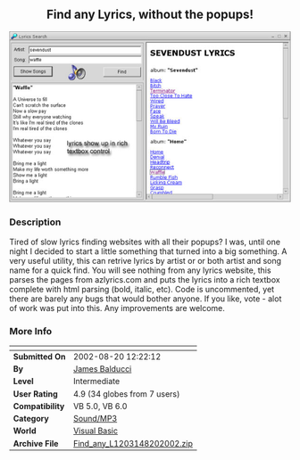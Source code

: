 ﻿<div align="center">

## Find any Lyrics, without the popups\!

<img src="PIC20028201230578283.jpg">
</div>

### Description

Tired of slow lyrics finding websites with all their popups? I was, until one night I decided to start a little something that turned into a big something. A very useful utility, this can retrive lyrics by artist or or both artist and song name for a quick find. You will see nothing from any lyrics website, this parses the pages from azlyrics.com and puts the lyrics into a rich textbox complete with html parsing (bold, italic, etc). Code is uncommented, yet there are barely any bugs that would bother anyone. If you like, vote - alot of work was put into this. Any improvements are welcome.
 
### More Info
 


<span>             |<span>
---                |---
**Submitted On**   |2002-08-20 12:22:12
**By**             |[James Balducci](https://github.com/Planet-Source-Code/PSCIndex/blob/master/ByAuthor/james-balducci.md)
**Level**          |Intermediate
**User Rating**    |4.9 (34 globes from 7 users)
**Compatibility**  |VB 5\.0, VB 6\.0
**Category**       |[Sound/MP3](https://github.com/Planet-Source-Code/PSCIndex/blob/master/ByCategory/sound-mp3__1-45.md)
**World**          |[Visual Basic](https://github.com/Planet-Source-Code/PSCIndex/blob/master/ByWorld/visual-basic.md)
**Archive File**   |[Find\_any\_L1203148202002\.zip](https://github.com/Planet-Source-Code/james-balducci-find-any-lyrics-without-the-popups__1-38123/archive/master.zip)








